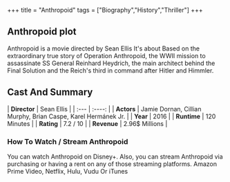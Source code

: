 +++
title = "Anthropoid"
tags = ["Biography","History","Thriller"]
+++
## Anthropoid plot
Anthropoid is a movie directed by Sean Ellis It's about Based on the extraordinary true story of Operation Anthropoid, the WWII mission to assassinate SS General Reinhard Heydrich, the main architect behind the Final Solution and the Reich's third in command after Hitler and Himmler.
## Cast And Summary
| **Director**      | Sean Ellis |
    | :---        |    :----:   |
    |  **Actors** | Jamie Dornan, Cillian Murphy, Brian Caspe, Karel Hermánek Jr. |
    | **Year**   | 2016    |
    |  **Runtime** | 120 Minutes |
    |  **Rating** | 7.2 / 10 | 
    |  **Revenue** | 2.96$ Millions |
### How To Watch / Stream Anthropoid
You can watch Anthropoid on Disney+.
Also, you can stream Anthropoid via purchasing or having a rent on any of those streaming platforms.
Amazon Prime Video, Netflix, Hulu, Vudu Or iTunes